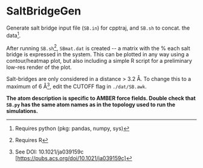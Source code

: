 # SaltBridgeGen
Generate salt bridge input file (`SB.in`) for cpptraj, and `SB.sh` to concat. the data[^1].

After running `SB.sh`[^2], `SBmat.dat` is created -- a matrix with the % each salt bridge is expressed in the system. This can be plotted in any way using a contour/heatmap plot, but also including a simple R script for a preliminary low-res render of the plot.

Salt-bridges are only considered in a distance > 3.2 Å. To change this to a maximum of 6 Å[^3], edit the CUTOFF flag in `./dat/SB.awk`.

**The atom description is specific to AMBER force fields. Double check that `SB.py` has the same atom names as in the topology used to run the simulations.**

[^1]: Requires python (pkg: pandas, numpy, sys)
[^2]: Requires R
[^3]: See DOI: 10.1021/ja039159c [https://pubs.acs.org/doi/10.1021/ja039159c]
